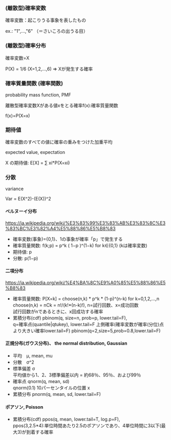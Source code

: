 
### (離散型)確率変数
確率変数：起こりうる事象を表したもの

ex.: "1",...,"6" （＝さいころの出うる目）

### (離散型)確率分布
確率変数=X

P(X) = 1/6 (X=1,2,...,6) => Xが発生する確率

### 確率質量関数 (確率関数)
probability mass function, PMF

離散型確率変数Xがある値xをとる確率f(x):確率質量関数

f(x)=P(X=x)

### 期待値
確率変数のすべての値に確率の重みをつけた加重平均

expected value, expectation

X の期待値: E[X] = ∑ xi*P(X=xi)    

### 分散
variance

Var = E(X^2)-(E(X))^2


#### ベルヌーイ分布
https://ja.wikipedia.org/wiki/%E3%83%99%E3%83%AB%E3%83%8C%E3%83%BC%E3%82%A4%E5%88%86%E5%B8%83

- 確率変数(事象)={0,1}、1の事象が確率「p」で発生する
- 確率質量関数: f(k;p) = p^k ( 1−p )^(1−k) for  k∈{0,1}  (kは確率変数)
- 期待値: p
- 分散: p(1−p)

#### 二項分布
https://ja.wikipedia.org/wiki/%E4%BA%8C%E9%A0%85%E5%88%86%E5%B8%83

- 確率質量関数: P[X=k] = choose(n,k) * p^k * (1-p)^(n-k)  for k=0,1,2,...,n <br/>
choose(n,k) = nCk = n!/(k!*(n-k)!), n=試行回数、x=成功回数 <br/>
試行回数がnであるときに、x回成功する確率
- 累積分布(cdf)
pbinom(q, size=n, prob=p, lower.tail=F), <br/>
q=確率点(quantile|qtukey), lower.tail=F 上側確率(確率変数が確率(分位)点より大きい確率lower.tail=F)
pbinom(q=2,size=5,prob=0.8,lower.tail=F)

#### 正規分布(ガウス分布)、 the normal distribution, Gaussian 
- 平均　μ, mean, mu
- 分散　σ^2
- 標準偏差 σ <br/>
平均値から1、2、3標準偏差以内 = 約68％、95％、および99％
- 確率点 qnorm(q, mean, sd) <br/>
qnorm(0.1) 10パーセンタイルの位置 x
- 累積分布 
pnorm(q, mean, sd, lower.tail=F)

#### ポアソン, Poisson

- 累積分布(cdf)
ppos(q, mean, lower.tail=T, log.p=F), <br/>
ppos(3,2.5*4):単位時間あたり2.5のポアソンであり、4単位時間に3以下(最大3)が到着する確率


